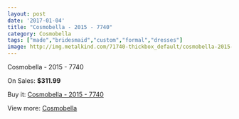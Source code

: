 ```yaml
---
layout: post
date: '2017-01-04'
title: "Cosmobella - 2015 - 7740"
category: Cosmobella
tags: ["made","bridesmaid","custom","formal","dresses"]
image: http://img.metalkind.com/71740-thickbox_default/cosmobella-2015-7740.jpg
---
```

Cosmobella - 2015 - 7740

On Sales: **$311.99**
<a href="https://www.metalkind.com/en/cosmobella/17835-cosmobella-2015-7740.html"><amp-img layout="responsive" width="600" height="600" src="//img.metalkind.com/71740-thickbox_default/cosmobella-2015-7740.jpg" alt="Cosmobella - 2015 - 7740 0" /></a>
<a href="https://www.metalkind.com/en/cosmobella/17835-cosmobella-2015-7740.html"><amp-img layout="responsive" width="600" height="600" src="//img.metalkind.com/71741-thickbox_default/cosmobella-2015-7740.jpg" alt="Cosmobella - 2015 - 7740 1" /></a>
<a href="https://www.metalkind.com/en/cosmobella/17835-cosmobella-2015-7740.html"><amp-img layout="responsive" width="600" height="600" src="//img.metalkind.com/71742-thickbox_default/cosmobella-2015-7740.jpg" alt="Cosmobella - 2015 - 7740 2" /></a>
<a href="https://www.metalkind.com/en/cosmobella/17835-cosmobella-2015-7740.html"><amp-img layout="responsive" width="600" height="600" src="//img.metalkind.com/71743-thickbox_default/cosmobella-2015-7740.jpg" alt="Cosmobella - 2015 - 7740 3" /></a>

Buy it: [Cosmobella - 2015 - 7740](https://www.metalkind.com/en/cosmobella/17835-cosmobella-2015-7740.html "Cosmobella - 2015 - 7740")

View more: [Cosmobella](https://www.metalkind.com/en/33-cosmobella "Cosmobella")